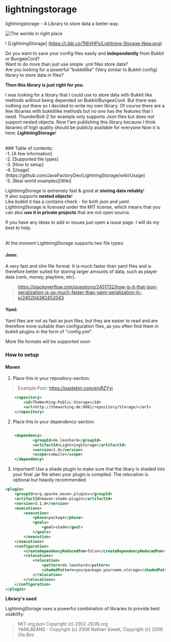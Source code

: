 
# lightningstorage
lightningstorage - A Library to store data a better way.

![The worlds in right place](https://i.ibb.co/bRb4Y9L/worldtypes.png) 

! [LightningStorage] (https://i.ibb.co/Tt6VHFh/Lightning-Storage-New.png)



Do you want to save your config files easily and **independently** from Bukkit or BungeeCord?<br>
Want to do more than just use simple .yml files store data?<br>
Are you looking for a powerful "bukkitlike" (Very similar to Bukkit config) library to store data in files?<br>

**Then this library is just right for you.**

I was looking for a library that I could use to store data with Bukkit like methods 
without being depended on Bukkit/BungeeCord. But there was nothing out there so I decided to write my own library.
Of course there are a few libraries with bukkitlike methods but no one has the features that I need.
ThunderBolt-2 for example only supports Json files but does not support nested objects.
Now I'am publishing this library because I think libraries of high quality should be publicly available for everyone
Now it is here: **LightningStorage**!

<br>
### Table of contents:
<br>
-1. [A few information] <br>
-2. [Supported file types] <br>
-3. [How to setup] <br>
-4. [Usage](https://github.com/JavaFactoryDev/LightningStorage/wiki/Usage) <br>
-5. [Real world examples][Wiki] <br>



LightningStorage is extremely fast & good at **storing data reliably**! <br>
It also supports **nested objects**!<br>
Like bukkit it has a contains check - for both json and yaml.
LightningStorage is licensed under the MIT license, which means that
you can also **use it in private projects** that are not open source.

If you have any ideas to add or issues just open a issue page. I will do my best to help.

<br>
At the moment LightningStorage supports two file types:

#### Json:
A very fast and slim file format.
It is much faster than yaml files and is therefore better suited for storing
 larger amounts of data, such as player data (rank, money, playtime, etc).
>https://stackoverflow.com/questions/2451732/how-is-it-that-json-serialization-is-so-much-faster-than-yaml-serialization-in-p/2452043#2452043


#### Yaml:
Yaml files are not as fast as json files, but they are easier 
to read and are therefore more suitable than configuration files, 
as you often find them in bukkit plugins in the form of "config.yml".

More file formats will be supported soon





### How to setup

#### Maven

1. Place this in your repository-section: 
>Example Pom: https://pastebin.com/eiyRZYyi 

```xml
    <repository>
        <id>TheWarKing-Public-Storage</id>
        <url>http://thewarking.de:8081/repository/Storage/</url>
    </repository>
```       


2. Place this in your dependency-section: 

```xml

    <dependency>
            <groupId>de.leonhard</groupId>
            <artifactId>LightningStorage</artifactId>
            <version>1.9</version>
            <scope>compile</scope>
    </dependency>
```       
    

3. Important! Use a shade plugin to make sure that the libary is shaded into your final .jar file when your
plugin is compiled. 
The relocation is optional but heavily recommended.

```xml
<plugin>
	<groupId>org.apache.maven.plugins</groupId>
	<artifactId>maven-shade-plugin</artifactId>
	<version>3.1.0</version>
	<executions>
		<execution>
			<phase>package</phase>
			<goals>
				<goal>shade</goal>
			</goals>
		</execution>
	</executions>
	<configuration>
		<createDependencyReducedPom>false</createDependencyReducedPom>
		<relocations>
			<relocation>
				<pattern>de.leonhard</pattern>
				<shadedPattern>yourpackage.yourname.storage</shadedPattern>
			</relocation>
		</relocations>
	</configuration>
</plugin>
```       


**Library's used**

LightningStorage uses a powerful combination of libraries to provide best usability: 

>MIT-org.json Copyright (c) 2002 JSON.org <br>
>YAMLBEANS - Copyright (c) 2008 Nathan Sweet, Copyright (c) 2006 Ola Bini <br>
